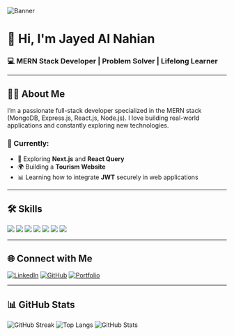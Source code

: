 ![Banner](https://i.ibb.co/Hpq0Hr4V/Untitled-2.jpg)

# 👋 Hi, I'm Jayed Al Nahian  
### 💻 MERN Stack Developer | Problem Solver | Lifelong Learner

---

## 🧑‍💼 About Me
I’m a passionate full-stack developer specialized in the MERN stack (MongoDB, Express.js, React.js, Node.js). I love building real-world applications and constantly exploring new technologies.

### 🌱 Currently:
- 🚀 Exploring **Next.js** and **React Query**
- 🌍 Building a **Tourism Website**
- 📊 Learning how to integrate **JWT** securely in web applications

---

## 🛠️ Skills

<p align="left">
  <img src="https://img.shields.io/badge/React-61DAFB?logo=react&logoColor=white&style=for-the-badge" />
  <img src="https://img.shields.io/badge/Node.js-339933?logo=node.js&logoColor=white&style=for-the-badge" />
  <img src="https://img.shields.io/badge/Express.js-000000?logo=express&logoColor=white&style=for-the-badge" />
  <img src="https://img.shields.io/badge/MongoDB-47A248?logo=mongodb&logoColor=white&style=for-the-badge" />
  <img src="https://img.shields.io/badge/Tailwind_CSS-38B2AC?logo=tailwind-css&logoColor=white&style=for-the-badge" />
  <img src="https://img.shields.io/badge/Firebase-FFCA28?logo=firebase&logoColor=white&style=for-the-badge" />
  <img src="https://img.shields.io/badge/Git-F05032?logo=git&logoColor=white&style=for-the-badge" />
</p>

---

## 🌐 Connect with Me
[![LinkedIn](https://img.shields.io/badge/LinkedIn-blue?logo=linkedin&style=for-the-badge)](https://linkedin.com/in/your-profile)
[![GitHub](https://img.shields.io/badge/GitHub-black?logo=github&style=for-the-badge)](https://github.com/your-username)
[![Portfolio](https://img.shields.io/badge/Portfolio-ff6347?style=for-the-badge&logo=firefox-browser)](https://your-portfolio-link.com)

---

## 📊 GitHub Stats
![GitHub Streak](https://streak-stats.demolab.com?user=your-username&theme=radical&hide_border=true)
![Top Langs](https://github-readme-stats.vercel.app/api/top-langs/?username=your-username&layout=compact&theme=radical)
![GitHub Stats](https://github-readme-stats.vercel.app/api?username=your-username&show_icons=true&theme=radical)
